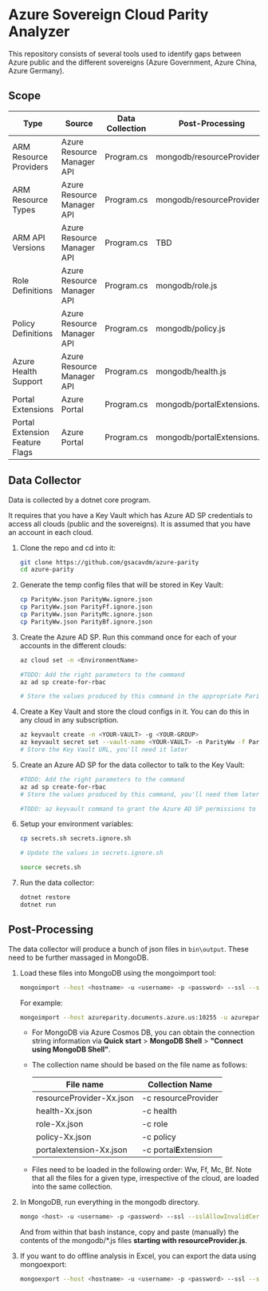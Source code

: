 # Azure Sovereign Cloud Parity Analyzer
This repository consists of several tools used to identify gaps between Azure public and the different sovereigns (Azure Government, Azure China, Azure Germany).

## Scope
| Type | Source | Data Collection | Post-Processing |
|------|--------|-----------------|-----------------|
| ARM Resource Providers | Azure Resource Manager API | Program.cs | mongodb/resourceProvider.js |
| ARM Resource Types | Azure Resource Manager API | Program.cs | mongodb/resourceProvider.js |
| ARM API Versions | Azure Resource Manager API | Program.cs | TBD |
| Role Definitions | Azure Resource Manager API | Program.cs | mongodb/role.js |
| Policy Definitions | Azure Resource Manager API | Program.cs | mongodb/policy.js |
| Azure Health Support | Azure Resource Manager API | Program.cs | mongodb/health.js |
| Portal Extensions | Azure Portal | Program.cs | mongodb/portalExtensions.js |
| Portal Extension Feature Flags | Azure Portal | Program.cs | mongodb/portalExtensions.js |

## Data Collector
Data is collected by a dotnet core program. 

It requires that you have a Key Vault which has Azure AD SP credentials to access all clouds (public and the sovereigns). It is assumed that you have an account in each cloud.

1. Clone the repo and cd into it:

    ```bash
    git clone https://github.com/gsacavdm/azure-parity
    cd azure-parity
    ```

1. Generate the temp config files that will be stored in Key Vault:

    ```bash
    cp ParityWw.json ParityWw.ignore.json
    cp ParityWw.json ParityFf.ignore.json
    cp ParityWw.json ParityMc.ignore.json
    cp ParityWw.json ParityBf.ignore.json
    ```
    
1. Create the Azure AD SP. Run this command once for each of your accounts in the different clouds:

    ```bash
    az cloud set -n <EnvironmentName>

    #TODO: Add the right parameters to the command
    az ad sp create-for-rbac

    # Store the values produced by this command in the appropriate ParityXx.ignore.json file
    ```

1. Create a Key Vault and store the cloud configs in it. You can do this in any cloud in any subscription.

    ```bash
    az keyvault create -n <YOUR-VAULT> -g <YOUR-GROUP>
    az keyvault secret set --vault-name <YOUR-VAULT> -n ParityWw -f ParityWw.ignore.json
    # Store the Key Vault URL, you'll need it later
    ```

1. Create an Azure AD SP for the data collector to talk to the Key Vault:

    ```bash
    #TODO: Add the right parameters to the command
    az ad sp create-for-rbac
    # Store the values produced by this command, you'll need them later.

    #TODO: az keyvault command to grant the Azure AD SP permissions to the key vault
    ```

1. Setup your environment variables:

    ```bash
    cp secrets.sh secrets.ignore.sh

    # Update the values in secrets.ignore.sh

    source secrets.sh
    ```

1. Run the data collector:

    ```bash
    dotnet restore
    dotnet run
    ```

## Post-Processing
The data collector will produce a bunch of json files in `bin\output`.
These need to be further massaged in MongoDB.

1. Load these files into MongoDB using the mongoimport tool:

    ```bash
    mongoimport --host <hostname> -u <username> -p <password> --ssl --sslAllowInvalidCertificates -d azure-parity -c <collectionName> --file <fileName>-<cloudShortName>.json
    ```
    
    For example:
    
    ```bash
    mongoimport --host azureparity.documents.azure.us:10255 -u azureparityadmin -p X --ssl --sslAllowInvalidCertificates -d azure-parity -c health --file health-Ww.json
    ```

    * For MongoDB via Azure Cosmos DB, you can obtain the connection string information via **Quick start** > **MongoDB Shell** > **"Connect using MongoDB Shell"**.

    * The collection name should be based on the file name as follows:
    
        |File name|Collection Name|
        |------|------|
        |resourceProvider-Xx.json|-c resourceProvider|
        |health-Xx.json|-c health|
        |role-Xx.json|-c role|
        |policy-Xx.json|-c policy|
        |portalextension-Xx.json|-c portal**E**xtension|
        
    * Files need to be loaded in the following order: Ww, Ff, Mc, Bf. Note that all the files for a given type, irrespective of the cloud, are loaded into the same collection.

1. In MongoDB, run everything in the mongodb directory.

    ```bash
    mongo <host> -u <username> -p <password> --ssl --sslAllowInvalidCertificates
    ```

    And from within that bash instance, copy and paste (manually) the contents of the mongodb/\*.js files **starting with resourceProvider.js**.

 1. If you want to do offline analysis in Excel, you can export the data using mongoexport:

    ```bash
    mongoexport --host <hostname> -u <username> -p <password> --ssl --sslAllowInvalidCertificates -d azure-parity -c portalExtensionFeatureMissingByNamespace --type=csv -f "name,missingInFairfax,missingInMooncake,missingInBlackforest" -o portalExtensionFeatureMissingByNamespace.csv
    ```
